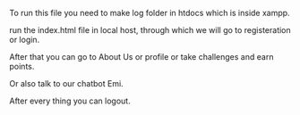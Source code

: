To run this file you need to make log folder in htdocs which is inside xampp.

run the index.html file in local host, through which we will go to registeration or login.

After that you can go to About Us or profile or take challenges and earn points.

Or also talk to our chatbot Emi.

After every thing you can logout.
